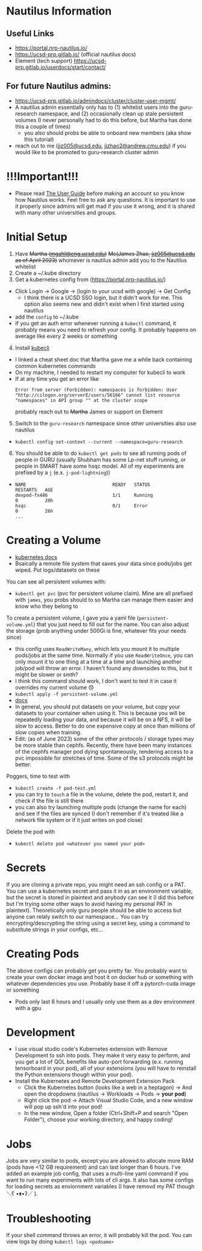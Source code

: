 # Nautilus Information

## Useful Links
- https://portal.nrp-nautilus.io/
- https://ucsd-prp.gitlab.io/ (official nautilus docs)
- Element (tech support) https://ucsd-prp.gitlab.io/userdocs/start/contact/

## For future Nautilus admins:
- https://ucsd-prp.gitlab.io/admindocs/cluster/cluster-user-mgmt/
- A nautilus admin essentially only has to (1) whitelist users into the guru-research namespace, and (2) occasionally clean up stale persistent volumes (I never personally had to do this before, but Martha has done this a couple of times)
  - you also should probs be able to onboard new members (aka show this tutorial)
- reach out to me (jjz005@ucsd.edu, jjzhao2@andrew.cmu.edu) if you would like to be promoted to guru-research cluster admin

# !!!Important!!!
- Please read [The User Guide](https://ucsd-prp.gitlab.io/) before making an account so you know how Nautilus works. Feel free to ask any questions. It is important to use it properly since admins will get mad if you use it wrong, and it is shared with many other universities and groups. 

# Initial Setup

1. Have ~~Martha (mgahl@eng.ucsd.edu)~~ ~~Me(James Zhao, jjz005@ucsd.edu as of April 2023)~~ whomever is nautilus admin add you to the Nautilus whitelist 
2. Create a ~/.kube directory
3. Get a kubernetes config from (https://portal.nrp-nautilus.io/)
  - Click Login -> Google -> (login to your ucsd with google) -> Get Config
    - I think there is a UCSD SSO login, but it didn't work for me. This option also seems new and didn't exist when I first started using nautilus
  - add the `config` to ~/.kube
  - If you get an auth error whenever running a ```kubectl``` command, it probably means you need to refresh your config. It probably happens on average like every 2 weeks or something
4. Install [kubecli](https://kubernetes.io/docs/tasks/tools/)
  - I linked a cheat sheet doc that Martha gave me a while back containing common kubernetes commands
  - On my machine, I needed to restart my computer for kubecli to work
  - If at any time you get an error like 
    ```
    Error from server (Forbidden): namespaces is forbidden: User "http://cilogon.org/serverE/users/56166" cannot list resource "namespaces" in API group "" at the cluster scope
    ```
    probably reach out to ~~Martha~~ James or support on Element
5. Switch to the ```guru-research``` namespace since other universities also use nautilus
  - `kubectl config set-context --current --namespace=guru-research`
6. You should be able to do `kubectl get pods` to see all running pods of people in GURU (usually Shubham has some Lp-net stuff running, or people in SMART have some hsqc model. All of my experiments are prefixed by a `j` (e.x. `j-pod-lightning`))
  - ```
    NAME                                READY   STATUS                     RESTARTS   AGE
    devpod-fx486                        1/1     Running                    0          20h
    hsqc                                0/1     Error                      0          26h
    ...
    ```

# Creating a Volume
- [kubernetes docs](https://kubernetes.io/docs/concepts/storage/persistent-volumes/)
- Bsaically a remote file system that saves your data since pods/jobs get wiped. Put logs/datasets on these

You can see all persistent volumes with:
- `kubectl get pvc` (pvc for persistent volume claim). Mine are all prefixed with `james`, you probs should to so Martha can manage them easier and know who they belong to

To create a persistent volume, I gave you a yaml file (`persistent-volume.yml`) that you just need to fill out for the name. You can also adjust the storage (prob anything under 500Gi is fine, whatever fits your needs since)
- this config uses `ReadWriteMany`, which lets you mount it to multiple pods/jobs at the same time. Normally if you use `ReadWriteOnce`, you can only mount it to one thing at a time at a time and launching another job/pod will throw an error. I haven't found any downsides to this, but it might be slower or smth?
- I think this command should work, I don't want to test it in case it overrides my current volume 😞
- `kubectl apply -f persistent-volume.yml`
- [docs](https://kubernetes.io/docs/tasks/configure-pod-container/configure-persistent-volume-storage/)
- In general, you should put datasets on your volume, but copy your datasets to your container when using it. This is because you will be repeatedly loading your data, and because it will be on a NFS, it will be slow to access. Better to do one expensive copy at once than millions of slow copies when training. 
- Edit: (as of June 2023) some of the other protocols / storage types may be more stable than cephfs. Recently, there have been many instances of the cephfs manager pod dying spontaneously, rendering access to a pvc impossible for stretches of time. Some of the s3 protocols might be better. 

Poggers, time to test with
- `kubectl create -f pod-test.yml`
- you can try to `touch` a file in the volume, delete the pod, restart it, and check if the file is still there
- you can also try launching multiple pods (change the name for each) and see if the files are synced (I don't remember if it's treated like a network file system or if it just writes on pod close)

Delete the pod with
- `kubectl delete pod <whatever you named your pod>`

# Secrets
If you are cloning a private repo, you might need an ssh config or a PAT. You can use a kubernetes secret and pass it in as an environment variable, but the secret is stored in plaintext and anybody can see it (I did this before but I'm trying some other ways to avoid having my personal PAT in plaintext). Theoretically only guru people should be able to access but anyone can relaly switch to our namespace... You can try encrypting/descrypting the string using a secret key, using a command to substitute strings in your configs, etc...

# Creating Pods
The above configs can probably get you pretty far. You probably want to create your own docker image and host it on docker hub or something with whatever dependencies you use. Probably base it off a pytorch-cuda image or something
- Pods only last 6 hours and I usually only use them as a dev environment with a gpu

# Development
- I use visual studio code's Kubernetes extension with Remove Development to ssh into pods. They make it very easy to perform, and you get a lot of QOL benefits like auto-port forwarding (e.x. running tensorboard in your pod), all of your extensions (you will have to reinstall the Python extensions though within your pod).
- Install the Kubernetes and Remote Development Extension Pack
  - Click the Kubernetes button (looks like a web in a heptagon) -> And open the dropdowns (nautilus -> Workloads -> Pods -> **your pod**)
  - Right click the pod -> Attach Visual Studio Code, and a new window will pop up ssh'd into your pod!
  - In the new window, Open a folder (Ctrl+Shift+P and search "Open Folder"), choose your working directory, and happy coding!

# Jobs
Jobs are very similar to pods, except you are allowed to allocate more RAM (pods have <12 GB requirement) and can last longer than 6 hours. I've added an example job config, that uses a multi-line yaml command if you want to run many experiments with lots of cli args. It also has some configs for loading secrets as enviornment variables (I have removd my PAT though ＼ʕ •ᴥ•ʔ／ ). 

# Troubleshooting
If your shell command throws an error, it will probably kill the pod. You can view logs by doing 
`kubectl logs <podname>`  
